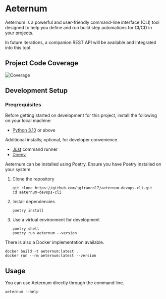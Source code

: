 # Aeternum

Aeternum is a powerful and user-friendly command-line interface (CLI) tool designed to help you
define and run build step automations for CI/CD in your projects.

In future iterations, a companion REST API will be available and integrated into this tool.

## Project Code Coverage

![Coverage](https://img.shields.io/badge/coverage-100.00-green?style=for-the-badge)

## Development Setup

### Preqrequisites

Before getting started on development for this project, install the following on your local machine:

- [Python 3.10](https://www.python.org/downloads/) or above

Additional installs; optional, for developer convenience

- [Just](https://github.com/casey/just) command runner
- [Direnv](https://direnv.net/docs/installation.html)

Aeternum can be installed using Poetry. Ensure you have Poetry installed on your system.

1. Clone the repository

   ```shell
   git clone https://github.com/jgfranco17/aeternum-devops-cli.git
   cd aeternum-devops-cli
   ```

2. Install dependencies

   ```shell
   poetry install
   ```

3. Use a virtual environment for development

   ```shell
   poetry shell
   poetry run aeternum --version
   ```

There is also a Docker implementation available.

```shell
docker build -t aeternum:latest .
docker run --rm aeternum:latest --version
```

## Usage

You can use Aeternum directly through the command line.

```shell
aeternum --help
```
